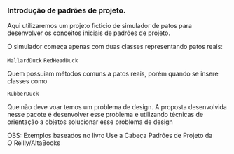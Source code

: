 ### Introdução de padrões de projeto.

Aqui utilizaremos um projeto ficticio de simulador de patos para desenvolver os conceitos 
iniciais de padrões de projeto.

O simulador começa apenas com duas classes representando patos reais:

`MallardDuck`
`RedHeadDuck`

Quem possuiam métodos comuns a patos reais, porém quando se insere classes como

`RubberDuck`

Que não deve voar temos um problema de design. A proposta desenvolvida nesse pacote é 
desenvolver esse problema e utilizando técnicas de orientação a objetos solucionar esse
problema de design

OBS: Exemplos baseados no livro Use a Cabeça Padrões de Projeto da O'Reilly/AltaBooks
